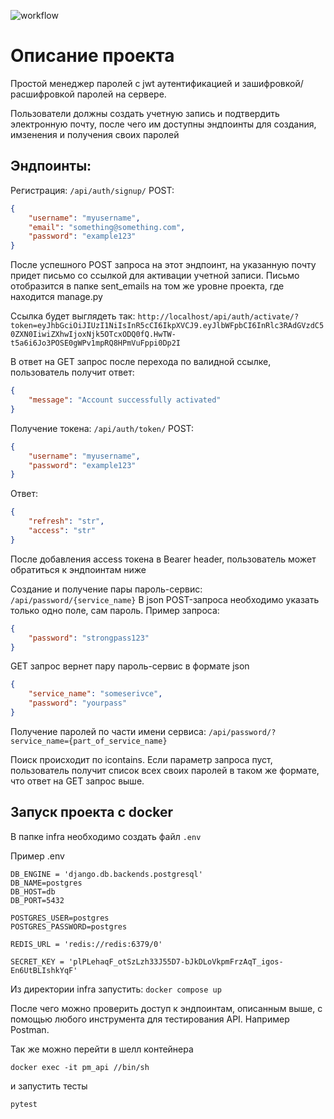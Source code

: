 


![workflow](https://github.com/Turianpy/password_manager/actions/workflows/main.yml/badge.svg)

  

# Описание проекта

  

Простой менеджер паролей с jwt аутентификацией и зашифровкой/расшифровкой паролей на сервере.

  

Пользователи должны создать учетную запись и подтвердить электронную почту, после чего им доступны эндпоинты для создания, имзенения и получения своих паролей

## Эндпоинты:

Регистрация:
`/api/auth/signup/`
POST:
```json
{
	"username": "myusername",
	"email": "something@something.com",
	"password": "example123"
}
```

После успешного POST запроса на этот эндпоинт, на указанную почту придет письмо со ссылкой для активации учетной записи. Письмо отобразится в папке sent_emails на том же уровне проекта, где находится manage.py

Ссылка будет выглядеть так:
`http://localhost/api/auth/activate/?token=eyJhbGciOiJIUzI1NiIsInR5cCI6IkpXVCJ9.eyJlbWFpbCI6InRlc3RAdGVzdC50ZXN0IiwiZXhwIjoxNjk5OTcxODQ0fQ.HwTW-t5a6i6Jo3POSE0gWPv1mpRQ8HPmVuFppi0Dp2I`

В ответ на GET запрос после перехода по валидной ссылке, пользователь получит ответ:
```json
{
	"message": "Account successfully activated"
}
```

Получение токена:
`/api/auth/token/`
POST:
```json
{
	"username": "myusername",
	"password": "example123"
}
```

Ответ:
```json
{
    "refresh": "str",
    "access": "str"
}
```

После добавления access токена в Bearer header,  пользователь может обратиться к эндпоинтам ниже

Создание и получение пары пароль-сервис: 
`/api/password/{service_name}` 
В json POST-запроса необходимо указать только одно поле, сам пароль. Пример запроса:
```json
{
	"password": "strongpass123"
}
```
GET запрос вернет пару пароль-сервис в формате json
```json
{
	"service_name": "someserivce",
	"password": "yourpass"
}
```

Получение паролей по части имени сервиса:
`/api/password/?service_name={part_of_service_name}`

Поиск происходит по icontains. Если параметр запроса пуст, пользователь получит список всех своих паролей в таком же формате, что ответ на GET запрос выше.


## Запуск проекта c docker

В папке infra необходимо создать файл `.env`

Пример .env
```env
DB_ENGINE = 'django.db.backends.postgresql'
DB_NAME=postgres
DB_HOST=db
DB_PORT=5432

POSTGRES_USER=postgres
POSTGRES_PASSWORD=postgres

REDIS_URL = 'redis://redis:6379/0'

SECRET_KEY = 'plPLehaqF_otSzLzh33J55D7-bJkDLoVkpmFrzAqT_igos-En6UtBLIshkYqF'
```

Из директории infra запустить:
`docker compose up`

После чего можно проверить доступ к эндпоинтам, описанным выше, с помощью любого инструмента для тестирования API. Например Postman.

Так же можно перейти в шелл контейнера

`docker exec -it pm_api //bin/sh`

и запустить тесты

`pytest`



